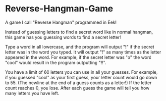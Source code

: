 # Reverse-Hangman-Game
A game I call "Reverse Hangman" programmed in Eek!

Instead of guessing letters to find a secret word like in normal hangman, this game has you guessing words to find a secret letter!

Type a word in all lowercase, and the program will output "!" if the secret letter was in the word you typed. It will output "!" as many times as the letter appeared in the word. For example, if the secret letter was "o" the word "cool" would result in the program outputting "!!".

You have a limit of 60 letters you can use in all your guesses. For example, if you guessed "cool" as your first guess, your letter count would go down to 55. (The newline at the end of a guess counts as a letter!) If the letter count reaches 0, you lose. After each guess the game will tell you how many letters you have left.

